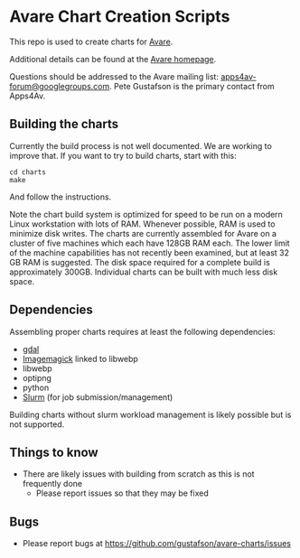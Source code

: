 # Avare Chart Creation Scripts

This repo is used to create charts for
[Avare](https://play.google.com/store/apps/details?id=com.ds.Avare&hl=en_US).

Additional details can be found at the [Avare homepage](https://apps4av.net/site/).

Questions should be addressed to the Avare mailing list:
apps4av-forum@googlegroups.com.  Pete Gustafson is the primary contact
from Apps4Av.

## Building the charts

Currently the build process is not well documented.  We are working to
 improve that.  If you want to try to build charts, start with this:

```console
cd charts
make
```

And follow the instructions.

Note the chart build system is optimized for speed to be run on a
modern Linux workstation with lots of RAM.  Whenever possible, RAM is
used to minimize disk writes.  The charts are currently assembled for
Avare on a cluster of five machines which each have 128GB RAM each.
The lower limit of the machine capabilities has not recently been
examined, but at least 32 GB RAM is suggested.  The disk space
required for a complete build is approximately 300GB.  Individual
charts can be built with much less disk space.

## Dependencies

Assembling proper charts requires at least the following dependencies:

-   [gdal](gdal.org)
-   [Imagemagick](https://imagemagick.org/index.php) linked to libwebp
-   libwebp
-   optipng
-   python
-   [Slurm](https://slurm.schedmd.com/documentation.html) (for job submission/management)

Building charts without slurm workload management is likely possible but is not supported.

## Things to know

-   There are likely issues with building from scratch as this is not frequently done
    -   Please report issues so that they may be fixed

## Bugs

-   Please report bugs at https://github.com/gustafson/avare-charts/issues
